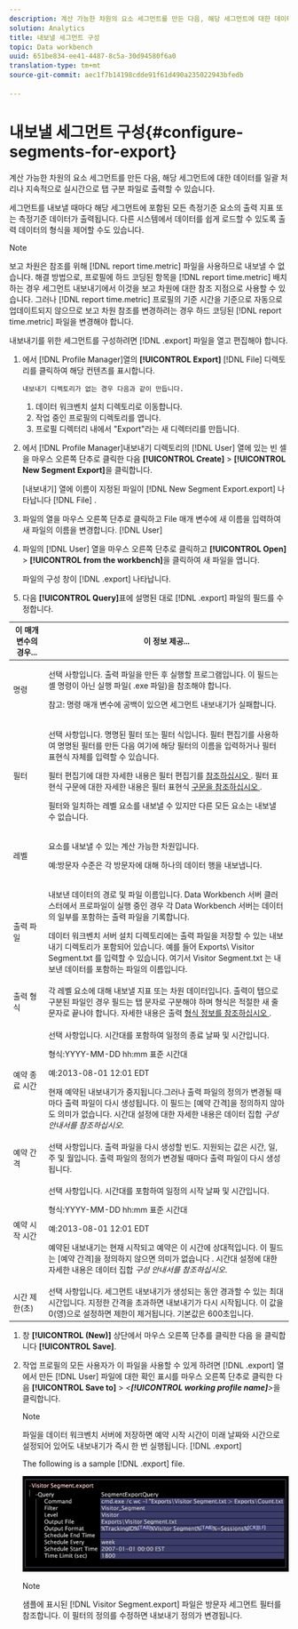 ```yaml
---
description: 계산 가능한 차원의 요소 세그먼트를 만든 다음, 해당 세그먼트에 대한 데이터를 일괄 처리나 지속적으로 실시간으로 탭 구분 파일로 출력할 수 있습니다.
solution: Analytics
title: 내보낼 세그먼트 구성
topic: Data workbench
uuid: 651be834-ee41-4487-8c5a-30d94580f6a0
translation-type: tm+mt
source-git-commit: aec1f7b14198cdde91f61d490a235022943bfedb

---
```



# 내보낼 세그먼트 구성{#configure-segments-for-export}

계산 가능한 차원의 요소 세그먼트를 만든 다음, 해당 세그먼트에 대한 데이터를 일괄 처리나 지속적으로 실시간으로 탭 구분 파일로 출력할 수 있습니다.

세그먼트를 내보낼 때마다 해당 세그먼트에 포함된 모든 측정기준 요소의 출력 지표 또는 측정기준 데이터가 출력됩니다. 다른 시스템에서 데이터를 쉽게 로드할 수 있도록 출력 데이터의 형식을 제어할 수도 있습니다.

>[!NOTE]
>
>보고 차원은 참조를 위해 [!DNL report time.metric] 파일을 사용하므로 내보낼 수 없습니다. 해결 방법으로, 프로필에 하드 코딩된 항목을 [!DNL report time.metric] 배치하는 경우 세그먼트 내보내기에서 이것을 보고 차원에 대한 참조 지점으로 사용할 수 있습니다. 그러나 [!DNL report time.metric] 프로필의 기준 시간을 기준으로 자동으로 업데이트되지 않으므로 보고 차원 참조를 변경하려는 경우 하드 코딩된 [!DNL report time.metric] 파일을 변경해야 합니다.

내보내기를 위한 세그먼트를 구성하려면 [!DNL .export] 파일을 열고 편집해야 합니다.

1. 에서 [!DNL Profile Manager]열의 **[!UICONTROL Export]** [!DNL File] 디렉토리를 클릭하여 해당 컨텐츠를 표시합니다.

       내보내기 디렉토리가 없는 경우 다음과 같이 만듭니다.
   
   1. 데이터 워크벤치 설치 디렉토리로 이동합니다.
   1. 작업 중인 프로필의 디렉토리를 엽니다.
   1. 프로필 디렉터리 내에서 &quot;Export&quot;라는 새 디렉터리를 만듭니다.

1. 에서 [!DNL Profile Manager]내보내기 디렉토리의 [!DNL User] 열에 있는 빈 셀을 마우스 오른쪽 단추로 클릭한 다음 **[!UICONTROL Create]** > **[!UICONTROL New Segment Export]**&#x200B;을 클릭합니다.

   [내보내기] 열에 이름이 지정된 파일이 [!DNL New Segment Export.export] 나타납니다 [!DNL File] .

1. 파일의 열을 마우스 오른쪽 단추로 클릭하고 File 매개 변수에 새 이름을 입력하여 새 파일의 이름을 변경합니다. [!DNL User]
1. 파일의 [!DNL User] 열을 마우스 오른쪽 단추로 클릭하고 **[!UICONTROL Open]** > **[!UICONTROL from the workbench]**&#x200B;을 클릭하여 새 파일을 엽니다.

   파일의 구성 창이 [!DNL .export] 나타납니다.

1. 다음 **[!UICONTROL Query]**&#x200B;표에 설명된 대로 [!DNL .export] 파일의 필드를 수정합니다.

<table id="table_C2EC8FCD3FA04DE78D2CADFA3F7FD8E3"> 
 <thead> 
  <tr> 
   <th colname="col1" class="entry"> 이 매개 변수의 경우... </th> 
   <th colname="col2" class="entry"> 이 정보 제공... </th> 
  </tr> 
 </thead>
 <tbody> 
  <tr> 
   <td colname="col1"> 명령 </td> 
   <td colname="col2"> <p>선택 사항입니다. 출력 파일을 만든 후 실행할 프로그램입니다. 이 필드는 셸 명령이 아닌 실행 파일( <span class="filepath"> .exe </span> 파일)을 참조해야 합니다. </p> <p>참고: 명령 매개 변수에 공백이 있으면 세그먼트 내보내기가 실패합니다. </p> </td> 
  </tr> 
  <tr> 
   <td colname="col1"> 필터 </td> 
   <td colname="col2"> <p>선택 사항입니다. 명명된 필터 또는 필터 식입니다. 필터 편집기를 사용하여 명명된 필터를 만든 다음 여기에 해당 필터의 이름을 입력하거나 필터 표현식 자체를 입력할 수 있습니다. </p> <p>필터 편집기에 대한 자세한 내용은 필터 편집기를 <a href="../../../home/c-get-started/c-analysis-vis/c-filter-editors/c-filter-editors.md#concept-2f343ecbed8240f18b0c1f1eccef11e3"> 참조하십시오 </a>. 필터 표현식 구문에 대한 자세한 내용은 필터 표현식 <a href="../../../home/c-get-started/c-qry-lang-syntx/c-syntx-fltr-exp.md#concept-72f2563f809747a2a3cff7ec72462a15"> 구문을 참조하십시오 </a>. </p> <p>필터와 일치하는 레벨 요소를 내보낼 수 있지만 다른 모든 요소는 내보낼 수 없습니다. </p> </td> 
  </tr> 
  <tr> 
   <td colname="col1"> 레벨 </td> 
   <td colname="col2"> <p>요소를 내보낼 수 있는 계산 가능한 차원입니다. </p> <p>예:방문자 수준은 각 방문자에 대해 하나의 데이터 행을 내보냅니다. </p> </td> 
  </tr> 
  <tr> 
   <td colname="col1"> 출력 파일 </td> 
   <td colname="col2"> <p>내보낸 데이터의 경로 및 파일 이름입니다. Data Workbench 서버 클러스터에서 프로파일이 실행 중인 경우 각 Data Workbench 서버는 데이터의 일부를 포함하는 출력 파일을 기록합니다. </p> <p>데이터 워크벤치 서버 설치 디렉토리에는 출력 파일을 저장할 수 있는 내보내기 디렉토리가 포함되어 있습니다. 예를 들어 Exports\ <span class="filepath"> Visitor Segment.txt </span>를 입력할 수 있습니다. 여기서 <span class="filepath"> Visitor Segment.txt </span> 는 내보낸 데이터를 포함하는 파일의 이름입니다. </p> </td> 
  </tr> 
  <tr> 
   <td colname="col1"> 출력 형식 </td> 
   <td colname="col2"> 각 레벨 요소에 대해 내보낼 지표 또는 차원 데이터입니다. 출력이 탭으로 구분된 파일인 경우 필드는 탭 문자로 구분해야 하며 형식은 적절한 새 줄 문자로 끝나야 합니다. 자세한 내용은 출력 <a href="../../../home/c-get-started/c-exp-data-seg-exp/c-abt-otpt-frmt.md#concept-ac7e24d1374a4b418365db7cc98c361e"> 형식 정보를 참조하십시오 </a>. </td> 
  </tr> 
  <tr> 
   <td colname="col1"> 예약 종료 시간 </td> 
   <td colname="col2"> <p>선택 사항입니다. 시간대를 포함하여 일정의 종료 날짜 및 시간입니다. </p> <p>형식:YYYY-MM-DD hh:mm 표준 시간대 </p> <p>예:2013-08-01 12:01 EDT </p> <p>현재 예약된 내보내기가 중지됩니다.그러나 출력 파일의 정의가 변경될 때마다 출력 파일이 다시 생성됩니다. 이 필드는 [예약 간격]을 정의하지 않아도 의미가 없습니다. 시간대 설정에 대한 자세한 내용은 데이터 집합 <i>구성 안내서를 참조하십시오</i>. </p> </td> 
  </tr> 
  <tr> 
   <td colname="col1"> 예약 간격 </td> 
   <td colname="col2"> 선택 사항입니다. 출력 파일을 다시 생성할 빈도. 지원되는 값은 시간, 일, 주 및 월입니다. 출력 파일의 정의가 변경될 때마다 출력 파일이 다시 생성됩니다. </td> 
  </tr> 
  <tr> 
   <td colname="col1"> 예약 시작 시간 </td> 
   <td colname="col2"> <p>선택 사항입니다. 시간대를 포함하여 일정의 시작 날짜 및 시간입니다. </p> <p>형식:YYYY-MM-DD hh:mm 표준 시간대 </p> <p>예:2013-08-01 12:01 EDT </p> <p>예약된 내보내기는 현재 시작되고 예약은 이 시간에 상대적입니다. 이 필드는 [예약 간격]을 정의하지 <span class="wintitle"> 않으면 의미가 없습니다 </span>. 시간대 설정에 대한 자세한 내용은 데이터 집합 <i>구성 안내서를 참조하십시오</i>. </p> </td> 
  </tr> 
  <tr> 
   <td colname="col1"> 시간 제한(초) </td> 
   <td colname="col2"> 선택 사항입니다. 세그먼트 내보내기가 생성되는 동안 경과할 수 있는 최대 시간입니다. 지정한 간격을 초과하면 내보내기가 다시 시작됩니다. 이 값을 0(영)으로 설정하면 제한이 제거됩니다. 기본값은 600초입니다. </td> 
  </tr> 
 </tbody> 
</table>

1. 창 **[!UICONTROL (New)]** 상단에서 마우스 오른쪽 단추를 클릭한 다음 을 클릭합니다 **[!UICONTROL Save]**.
1. 작업 프로필의 모든 사용자가 이 파일을 사용할 수 있게 하려면 [!DNL .export] 열에서 만든 [!DNL User] 파일에 대한 확인 표시를 마우스 오른쪽 단추로 클릭한 다음 **[!UICONTROL Save to]** > *&lt;**[!UICONTROL working profile name]**>*&#x200B;을 클릭합니다.

   >[!NOTE]
   >
   >파일을 데이터 워크벤치 서버에 저장하면 예약 시작 시간이 미래 날짜와 시간으로 설정되어 있어도 내보내기가 즉시 한 번 실행됩니다. [!DNL .export]

   The following is a sample [!DNL .export] file.

   ![](assets/vis_Segment_Export_File.png)

   >[!NOTE]
   >
   >샘플에 표시된 [!DNL Visitor Segment.export] 파일은 방문자 세그먼트 필터를 참조합니다. 이 필터의 정의를 수정하면 내보내기 정의가 변경됩니다.

